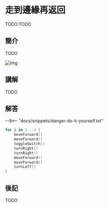 # 走到邊緣再返回

TODO:TODO

## 簡介

TODO

![img](https://unsplash.com/photos/NodtnCsLdTE/download?ixid=MnwxMjA3fDB8MXxzZWFyY2h8MTd8fGNhdHxlbnwwfHx8fDE2Nzc5OTU0MDg&force=true&w=1920)

## 講解

TODO

## 解答

--8<-- "docs/snippets/danger-do-it-yourself.txt"

```swift linenums="1"
for i in 1...4 {
    moveForward()
    moveForward()
    toggleSwitch()
    turnRight()
    turnRight()
    moveForward()
    moveForward()
    turnLeft()
}
```

## 後記

TODO
